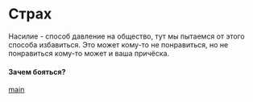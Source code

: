 # Страх

Насилие - способ давление на общество, тут мы пытаемся от этого способа избавиться. Это может кому-то не понравиться, но не понравиться кому-то может и ваша причёска.

#### Зачем бояться?

[main](https://poolsar42.github.io/non-violent)
